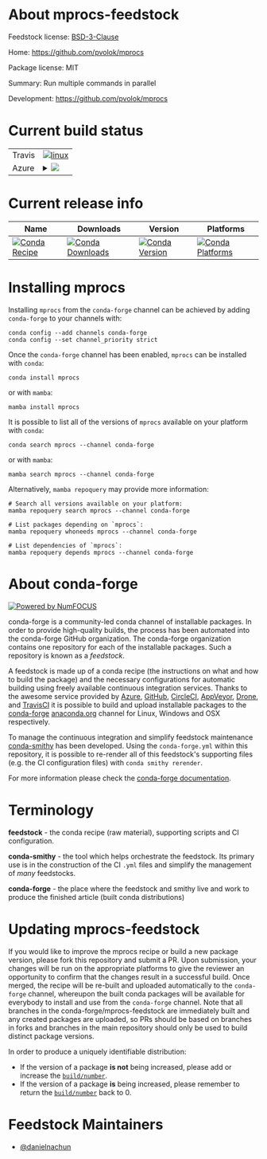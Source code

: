 About mprocs-feedstock
======================

Feedstock license: [BSD-3-Clause](https://github.com/conda-forge/mprocs-feedstock/blob/main/LICENSE.txt)

Home: https://github.com/pvolok/mprocs

Package license: MIT

Summary: Run multiple commands in parallel

Development: https://github.com/pvolok/mprocs

Current build status
====================


<table><tr>
    <td>Travis</td>
    <td>
      <a href="https://app.travis-ci.com/conda-forge/mprocs-feedstock">
        <img alt="linux" src="https://img.shields.io/travis/com/conda-forge/mprocs-feedstock/main.svg?label=Linux">
      </a>
    </td>
  </tr>
    
  <tr>
    <td>Azure</td>
    <td>
      <details>
        <summary>
          <a href="https://dev.azure.com/conda-forge/feedstock-builds/_build/latest?definitionId=23900&branchName=main">
            <img src="https://dev.azure.com/conda-forge/feedstock-builds/_apis/build/status/mprocs-feedstock?branchName=main">
          </a>
        </summary>
        <table>
          <thead><tr><th>Variant</th><th>Status</th></tr></thead>
          <tbody><tr>
              <td>linux_64</td>
              <td>
                <a href="https://dev.azure.com/conda-forge/feedstock-builds/_build/latest?definitionId=23900&branchName=main">
                  <img src="https://dev.azure.com/conda-forge/feedstock-builds/_apis/build/status/mprocs-feedstock?branchName=main&jobName=linux&configuration=linux%20linux_64_" alt="variant">
                </a>
              </td>
            </tr><tr>
              <td>linux_aarch64</td>
              <td>
                <a href="https://dev.azure.com/conda-forge/feedstock-builds/_build/latest?definitionId=23900&branchName=main">
                  <img src="https://dev.azure.com/conda-forge/feedstock-builds/_apis/build/status/mprocs-feedstock?branchName=main&jobName=linux&configuration=linux%20linux_aarch64_" alt="variant">
                </a>
              </td>
            </tr><tr>
              <td>linux_ppc64le</td>
              <td>
                <a href="https://dev.azure.com/conda-forge/feedstock-builds/_build/latest?definitionId=23900&branchName=main">
                  <img src="https://dev.azure.com/conda-forge/feedstock-builds/_apis/build/status/mprocs-feedstock?branchName=main&jobName=linux&configuration=linux%20linux_ppc64le_" alt="variant">
                </a>
              </td>
            </tr><tr>
              <td>osx_64</td>
              <td>
                <a href="https://dev.azure.com/conda-forge/feedstock-builds/_build/latest?definitionId=23900&branchName=main">
                  <img src="https://dev.azure.com/conda-forge/feedstock-builds/_apis/build/status/mprocs-feedstock?branchName=main&jobName=osx&configuration=osx%20osx_64_" alt="variant">
                </a>
              </td>
            </tr><tr>
              <td>osx_arm64</td>
              <td>
                <a href="https://dev.azure.com/conda-forge/feedstock-builds/_build/latest?definitionId=23900&branchName=main">
                  <img src="https://dev.azure.com/conda-forge/feedstock-builds/_apis/build/status/mprocs-feedstock?branchName=main&jobName=osx&configuration=osx%20osx_arm64_" alt="variant">
                </a>
              </td>
            </tr>
          </tbody>
        </table>
      </details>
    </td>
  </tr>
</table>

Current release info
====================

| Name | Downloads | Version | Platforms |
| --- | --- | --- | --- |
| [![Conda Recipe](https://img.shields.io/badge/recipe-mprocs-green.svg)](https://anaconda.org/conda-forge/mprocs) | [![Conda Downloads](https://img.shields.io/conda/dn/conda-forge/mprocs.svg)](https://anaconda.org/conda-forge/mprocs) | [![Conda Version](https://img.shields.io/conda/vn/conda-forge/mprocs.svg)](https://anaconda.org/conda-forge/mprocs) | [![Conda Platforms](https://img.shields.io/conda/pn/conda-forge/mprocs.svg)](https://anaconda.org/conda-forge/mprocs) |

Installing mprocs
=================

Installing `mprocs` from the `conda-forge` channel can be achieved by adding `conda-forge` to your channels with:

```
conda config --add channels conda-forge
conda config --set channel_priority strict
```

Once the `conda-forge` channel has been enabled, `mprocs` can be installed with `conda`:

```
conda install mprocs
```

or with `mamba`:

```
mamba install mprocs
```

It is possible to list all of the versions of `mprocs` available on your platform with `conda`:

```
conda search mprocs --channel conda-forge
```

or with `mamba`:

```
mamba search mprocs --channel conda-forge
```

Alternatively, `mamba repoquery` may provide more information:

```
# Search all versions available on your platform:
mamba repoquery search mprocs --channel conda-forge

# List packages depending on `mprocs`:
mamba repoquery whoneeds mprocs --channel conda-forge

# List dependencies of `mprocs`:
mamba repoquery depends mprocs --channel conda-forge
```


About conda-forge
=================

[![Powered by
NumFOCUS](https://img.shields.io/badge/powered%20by-NumFOCUS-orange.svg?style=flat&colorA=E1523D&colorB=007D8A)](https://numfocus.org)

conda-forge is a community-led conda channel of installable packages.
In order to provide high-quality builds, the process has been automated into the
conda-forge GitHub organization. The conda-forge organization contains one repository
for each of the installable packages. Such a repository is known as a *feedstock*.

A feedstock is made up of a conda recipe (the instructions on what and how to build
the package) and the necessary configurations for automatic building using freely
available continuous integration services. Thanks to the awesome service provided by
[Azure](https://azure.microsoft.com/en-us/services/devops/), [GitHub](https://github.com/),
[CircleCI](https://circleci.com/), [AppVeyor](https://www.appveyor.com/),
[Drone](https://cloud.drone.io/welcome), and [TravisCI](https://travis-ci.com/)
it is possible to build and upload installable packages to the
[conda-forge](https://anaconda.org/conda-forge) [anaconda.org](https://anaconda.org/)
channel for Linux, Windows and OSX respectively.

To manage the continuous integration and simplify feedstock maintenance
[conda-smithy](https://github.com/conda-forge/conda-smithy) has been developed.
Using the ``conda-forge.yml`` within this repository, it is possible to re-render all of
this feedstock's supporting files (e.g. the CI configuration files) with ``conda smithy rerender``.

For more information please check the [conda-forge documentation](https://conda-forge.org/docs/).

Terminology
===========

**feedstock** - the conda recipe (raw material), supporting scripts and CI configuration.

**conda-smithy** - the tool which helps orchestrate the feedstock.
                   Its primary use is in the construction of the CI ``.yml`` files
                   and simplify the management of *many* feedstocks.

**conda-forge** - the place where the feedstock and smithy live and work to
                  produce the finished article (built conda distributions)


Updating mprocs-feedstock
=========================

If you would like to improve the mprocs recipe or build a new
package version, please fork this repository and submit a PR. Upon submission,
your changes will be run on the appropriate platforms to give the reviewer an
opportunity to confirm that the changes result in a successful build. Once
merged, the recipe will be re-built and uploaded automatically to the
`conda-forge` channel, whereupon the built conda packages will be available for
everybody to install and use from the `conda-forge` channel.
Note that all branches in the conda-forge/mprocs-feedstock are
immediately built and any created packages are uploaded, so PRs should be based
on branches in forks and branches in the main repository should only be used to
build distinct package versions.

In order to produce a uniquely identifiable distribution:
 * If the version of a package **is not** being increased, please add or increase
   the [``build/number``](https://docs.conda.io/projects/conda-build/en/latest/resources/define-metadata.html#build-number-and-string).
 * If the version of a package **is** being increased, please remember to return
   the [``build/number``](https://docs.conda.io/projects/conda-build/en/latest/resources/define-metadata.html#build-number-and-string)
   back to 0.

Feedstock Maintainers
=====================

* [@danielnachun](https://github.com/danielnachun/)


